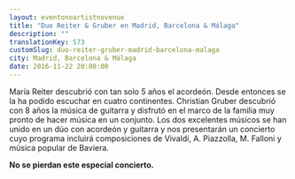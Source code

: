 ```yaml
---
layout: eventonoartistnovenue
title: "Duo Reiter & Gruber en Madrid, Barcelona & Málaga"
description: ""
translationKey: 573
customSlug: duo-reiter-gruber-madrid-barcelona-malaga
city: Madrid, Barcelona & Málaga
date: 2016-11-22 20:00:00
---
```


María Reiter descubrió con tan solo 5 años el acordeón. Desde entonces se la ha podido escuchar en cuatro continentes. Christian Gruber descubrió con 8 años la música de guitarra y disfrutó en el marco de la familia muy pronto de hacer música en un conjunto. Los dos excelentes músicos se han unido en un dúo con acordeón y guitarra y nos presentarán un concierto cuyo programa incluirá composiciones de Vivaldi, A. Piazzolla, M. Falloni y música popular de Baviera.

<strong>No se pierdan este especial concierto.</strong>
